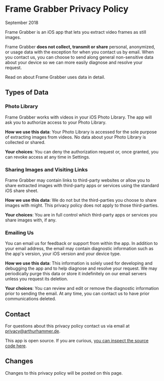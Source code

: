 # Frame Grabber Privacy Policy

September 2018

Frame Grabber is an iOS app that lets you extract video frames as still images.

Frame Grabber **does not collect, transmit or share** personal, anonymized, or usage data with the exception for when you contact us by email. When you contact us, you can choose to send along general non-sensitive data about your device so we can more easily diagnose and resolve your request.

Read on about Frame Grabber uses data in detail.

## Types of Data

### Photo Library

Frame Grabber works with videos in your iOS Photo Library. The app will ask you to authorize access to your Photo Library.

**How we use this data**: Your Photo Library is accessed for the sole purpose of extracting images from videos. No data about your Photo Library is collected or shared.

**Your choices**: You can deny the authorization request or, once granted, you can revoke access at any time in Settings.

### Sharing Images and Visiting Links

Frame Grabber may contain links to third-party websites or allow you to share extracted images with third-party apps or services using the standard iOS share sheet.

**How we use this data**: We do not but the third-parties you choose to share images with might. This privacy policy does not apply to those third-parties.

**Your choices**: You are in full control which third-party apps or services you share images with, if any.

### Emailing Us

You can email us for feedback or support from within the app. In addition to your email address, the email may contain diagnostic information such as the app's version, your iOS version and your device type.

**How we use this data**: This information is solely used for developing and debugging the app and to help diagnose and resolve your request. We may periodically purge this data or store it indefinitely on our email servers unless you request its deletion.

**Your choices**: You can review and edit or remove the diagnostic information prior to sending the email. At any time, you can contact us to have prior communications deleted.

## Contact

For questions about this privacy policy contact us via email at [privacy@arthurhammer.de](mailto:privacy@arthurhammer.de).

This app is open source. If you are curious, [you can inspect the source code here](https://github.com/arthurhammer/FrameGrabber).

## Changes

Changes to this privacy policy will be posted on this page.
